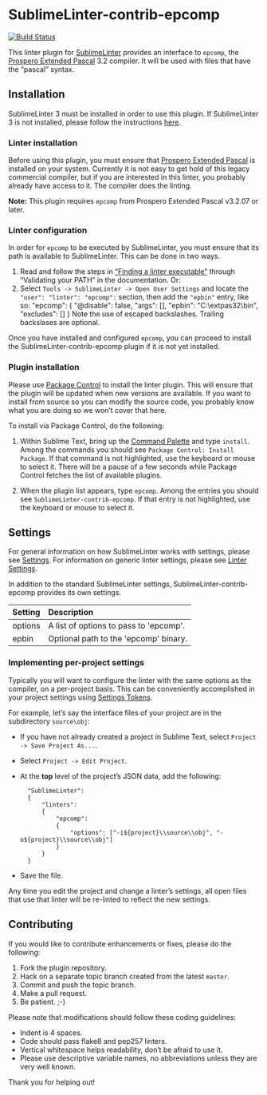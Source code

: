 SublimeLinter-contrib-epcomp
================================

[![Build Status](https://travis-ci.org/SublimeLinter/SublimeLinter-contrib-epcomp.svg?branch=master)](https://travis-ci.org/SublimeLinter/SublimeLinter-contrib-epcomp)

This linter plugin for [SublimeLinter][docs] provides an interface to `epcomp`, the [Prospero Extended Pascal][prospero] 3.2 compiler. It will be used with files that have the “pascal” syntax.

## Installation
SublimeLinter 3 must be installed in order to use this plugin. If SublimeLinter 3 is not installed, please follow the instructions [here][installation].

### Linter installation
Before using this plugin, you must ensure that [Prospero Extended Pascal][prospero] is installed on your system. Currently it is not easy to get hold of this legacy commercial compiler, but if you are interested in this linter, you probably already have access to it. The compiler does the linting.


**Note:** This plugin requires `epcomp` from Prospero Extended Pascal v3.2.07 or later.

### Linter configuration
In order for `epcomp` to be executed by SublimeLinter, you must ensure that its path is available to SublimeLinter. This can be done in two ways.
1. Read and follow the steps in [“Finding a linter executable”](http://sublimelinter.readthedocs.org/en/latest/troubleshooting.html#finding-a-linter-executable) through “Validating your PATH” in the documentation. Or:
1. Select `Tools -> SublimeLinter -> Open User Settings` and locate the `"user": "linter": "epcomp":` section, then add the `"epbin"` entry, like so:
        "epcomp": {
            "@disable": false,
            "args": [],
            "epbin": "C:\\extpas32\\bin",
            "excludes": []
        }
Note the use of escaped backslashes. Trailing backslases are optional.

Once you have installed and configured `epcomp`, you can proceed to install the SublimeLinter-contrib-epcomp plugin if it is not yet installed.

### Plugin installation
Please use [Package Control][pc] to install the linter plugin. This will ensure that the plugin will be updated when new versions are available. If you want to install from source so you can modify the source code, you probably know what you are doing so we won’t cover that here.

To install via Package Control, do the following:

1. Within Sublime Text, bring up the [Command Palette][cmd] and type `install`. Among the commands you should see `Package Control: Install Package`. If that command is not highlighted, use the keyboard or mouse to select it. There will be a pause of a few seconds while Package Control fetches the list of available plugins.

1. When the plugin list appears, type `epcomp`. Among the entries you should see `SublimeLinter-contrib-epcomp`. If that entry is not highlighted, use the keyboard or mouse to select it.

## Settings
For general information on how SublimeLinter works with settings, please see [Settings][settings]. For information on generic linter settings, please see [Linter Settings][linter-settings].

In addition to the standard SublimeLinter settings, SublimeLinter-contrib-epcomp provides its own settings.

|Setting|Description|
|:------|:----------|
|options|A list of options to pass to 'epcomp'.|
|epbin  |Optional path to the 'epcomp' binary. |

### Implementing per-project settings
Typically you will want to configure the linter with the same options as the compiler, on a per-project basis. This can be conveniently accomplished in your project settings using [Settings Tokens][settings-tokens].

For example, let’s say the interface files of your project are in the subdirectory `source\obj`:

* If you have not already created a project in Sublime Text, select `Project -> Save Project As...`.

* Select `Project -> Edit Project`.

* At the **top** level of the project’s JSON data, add the following:

        "SublimeLinter":
        {
            "linters":
            {
                "epcomp":
                {
                    "options": ["-i${project}\\source\\obj", "-o${project}\\source\\obj"]
                }
            }
        }

* Save the file.

Any time you edit the project and change a linter’s settings, all open files that use that linter will be re-linted to reflect the new settings.

## Contributing
If you would like to contribute enhancements or fixes, please do the following:

1. Fork the plugin repository.
1. Hack on a separate topic branch created from the latest `master`.
1. Commit and push the topic branch.
1. Make a pull request.
1. Be patient.  ;-)

Please note that modifications should follow these coding guidelines:

- Indent is 4 spaces.
- Code should pass flake8 and pep257 linters.
- Vertical whitespace helps readability, don’t be afraid to use it.
- Please use descriptive variable names, no abbreviations unless they are very well known.

Thank you for helping out!

[prospero]: https://web.archive.org/web/20050305055139/http://www.prosperosoftware.com/e32iw.html
[docs]: http://sublimelinter.readthedocs.org
[installation]: http://sublimelinter.readthedocs.org/en/latest/installation.html
[locating-executables]: http://sublimelinter.readthedocs.org/en/latest/usage.html#how-linter-executables-are-located
[pc]: https://sublime.wbond.net/installation
[cmd]: http://docs.sublimetext.info/en/sublime-text-3/extensibility/command_palette.html
[settings]: http://sublimelinter.readthedocs.org/en/latest/settings.html
[linter-settings]: http://sublimelinter.readthedocs.org/en/latest/linter_settings.html
[inline-settings]: http://sublimelinter.readthedocs.org/en/latest/settings.html#inline-settings
[settings-tokens]: http://www.sublimelinter.com/en/latest/settings.html#settings-tokens
